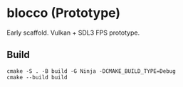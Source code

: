 # blocco (Prototype)

Early scaffold. Vulkan + SDL3 FPS prototype.

## Build
```
cmake -S . -B build -G Ninja -DCMAKE_BUILD_TYPE=Debug
cmake --build build
```
